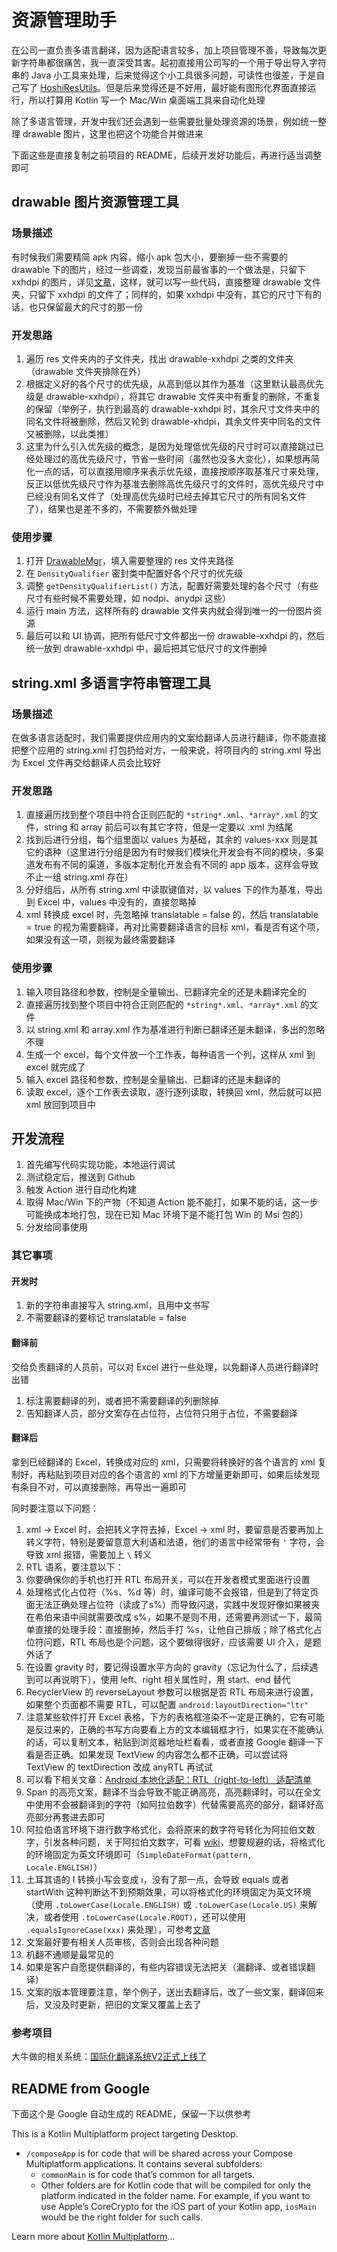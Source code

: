 # 资源管理助手
在公司一直负责多语言翻译，因为适配语言较多，加上项目管理不善，导致每次更新字符串都很痛苦，我一直深受其害。起初直接用公司写的一个用于导出导入字符串的 Java 小工具来处理，后来觉得这个小工具很多问题，可读性也很差，于是自己写了 [HoshiResUtils](https://github.com/EndeRHoshI/HoshiResUtils)。但是后来觉得还是不好用，最好能有图形化界面直接运行，所以打算用 Kotlin 写一个 Mac/Win 桌面端工具来自动化处理

除了多语言管理，开发中我们还会遇到一些需要批量处理资源的场景，例如统一整理 drawable 图片，这里也把这个功能合并做进来

下面这些是直接复制之前项目的 README，后续开发好功能后，再进行适当调整即可
## drawable 图片资源管理工具
### 场景描述
有时候我们需要精简 apk 内容，缩小 apk 包大小，要删掉一些不需要的 drawable 下的图片，经过一些调查，发现当前最省事的一个做法是，只留下 xxhdpi 的图片，详见[文章](https://www.jianshu.com/p/0eb2824d6011)，这样，就可以写一些代码，直接整理 drawable 文件夹，只留下 xxhdpi 的文件了；同样的，如果 xxhdpi 中没有，其它的尺寸下有的话，也只保留最大的尺寸的那一份
### 开发思路
1. 遍历 res 文件夹内的子文件夹，找出 drawable-xxhdpi 之类的文件夹（drawable 文件夹排除在外）
2. 根据定义好的各个尺寸的优先级，从高到低以其作为基准（这里默认最高优先级是 drawable-xxhdpi），将其它 drawable 文件夹中有重复的删除，不重复的保留（举例子，执行到最高的 drawable-xxhdpi 时，其余尺寸文件夹中的同名文件将被删除，然后又轮到 drawable-xhdpi，其余文件夹中同名的文件又被删除，以此类推）
3. 这里为什么引入优先级的概念，是因为处理低优先级的尺寸时可以直接跳过已经处理过的高优先级尺寸，节省一些时间（虽然也没多大变化），如果想再简化一点的话，可以直接用顺序来表示优先级，直接按顺序取基准尺寸来处理，反正以低优先级尺寸作为基准去删除高优先级尺寸的文件时，高优先级尺寸中已经没有同名文件了（处理高优先级时已经去掉其它尺寸的所有同名文件了），结果也是差不多的，不需要额外做处理
### 使用步骤
1. 打开 [DrawableMgr](src/main/kotlin/drawable/DrawableMgr.kt)，填入需要整理的 res 文件夹路径
2. 在 `DensityQualifier` 密封类中配置好各个尺寸的优先级
3. 调整 `getDensityQualifierList()` 方法，配置好需要处理的各个尺寸（有些尺寸有些时候不需要处理，如 nodpi、anydpi 这些）
4. 运行 main 方法，这样所有的 drawable 文件夹内就会得到唯一的一份图片资源
5. 最后可以和 UI 协调，把所有低尺寸文件都出一份 drawable-xxhdpi 的，然后统一放到 drawable-xxhdpi 中，最后把其它低尺寸的文件删掉
## string.xml 多语言字符串管理工具
### 场景描述
在做多语言适配时，我们需要提供应用内的文案给翻译人员进行翻译，你不能直接把整个应用的 string.xml 打包扔给对方，一般来说，将项目内的 string.xml 导出为 Excel 文件再交给翻译人员会比较好
### 开发思路
1. 直接遍历找到整个项目中符合正则匹配的 `*string*.xml`、`*array*.xml` 的文件，string 和 array 前后可以有其它字符，但是一定要以 .xml 为结尾
2. 找到后进行分组，每个组里面以 values 为基础，其余的 values-xxx 则是其它的语种（这里进行分组是因为有时候我们模块化开发会有不同的模块，多渠道发布有不同的渠道，多版本定制化开发会有不同的 app 版本，这样会导致不止一组 string.xml 存在）
3. 分好组后，从所有 string.xml 中读取键值对，以 values 下的作为基准，导出到 Excel 中，values 中没有的，直接忽略掉
4. xml 转换成 excel 时，先忽略掉 translatable = false 的，然后 translatable = true 的视为需要翻译，再对比需要翻译语言的目标 xml，看是否有这个项，如果没有这一项，则视为最终需要翻译
### 使用步骤
1. 输入项目路径和参数，控制是全量输出、已翻译完全的还是未翻译完全的
2. 直接遍历找到整个项目中符合正则匹配的 `*string*.xml`、`*array*.xml` 的文件
3. 以 string.xml 和 array.xml 作为基准进行判断已翻译还是未翻译，多出的忽略不理
4. 生成一个 excel，每个文件放一个工作表，每种语言一个列，这样从 xml 到 excel 就完成了
5. 输入 excel 路径和参数，控制是全量输出、已翻译的还是未翻译的
6. 读取 excel，逐个工作表去读取，逐行逐列读取，转换回 xml，然后就可以把 xml 放回到项目中

## 开发流程
1. 首先编写代码实现功能，本地运行调试
2. 测试稳定后，推送到 Github
3. 触发 Action 进行自动化构建
4. 取得 Mac/Win 下的产物（不知道 Action 能不能打，如果不能的话，这一步可能换成本地打包，现在已知 Mac 环境下是不能打包 Win 的 Msi 包的）
5. 分发给同事使用

### 其它事项
#### 开发时
1. 新的字符串直接写入 string.xml，且用中文书写
2. 不需要翻译的要标记 translatable = false
#### 翻译前
交给负责翻译的人员前，可以对 Excel 进行一些处理，以免翻译人员进行翻译时出错
1. 标注需要翻译的列，或者把不需要翻译的列删除掉
2. 告知翻译人员，部分文案存在占位符，占位符只用于占位，不需要翻译
#### 翻译后
拿到已经翻译的 Excel，转换成对应的 xml，只需要将转换好的各个语言的 xml 复制好，再粘贴到项目对应的各个语言的 xml 的下方增量更新即可，如果后续发现有条目不对，可以直接删除，再导出一遍即可

同时要注意以下问题：
1. xml -> Excel 时，会把转义字符去掉，Excel -> xml 时，要留意是否要再加上转义字符，特别是要留意意大利语和法语，他们的语言中经常带有 `'` 字符，会导致 xml 报错，需要加上 `\` 转义
2. RTL 语系，要注意以下：
  1. 你要确保你的手机也打开 RTL 布局开关，可以在开发者模式里面进行设置
  2. 处理格式化占位符（%s、%d 等）时，编译可能不会报错，但是到了特定页面无法正确处理占位符（读成了s%）而导致闪退，实践中发现好像如果被夹在希伯来语中间就需要改成 s%，如果不是则不用，还需要再测试一下，最简单直接的处理手段：直接删掉，然后手打 %s，让他自己排版；除了格式化占位符问题，RTL 布局也是个问题，这个要做得很好，应该需要 UI 介入，是题外话了
  3. 在设置 gravity 时，要记得设置水平方向的 gravity（忘记为什么了，后续遇到可以再说明下），使用 left、right 相关属性时，用 start、end 替代
  4. RecyclerView 的 reverseLayout 参数可以根据是否 RTL 布局来进行设置，如果整个页面都不需要 RTL，可以配置 `android:layoutDirection="ltr"`
  5. 注意某些软件打开 Excel 表格，下方的表格框渲染不一定是正确的，它有可能是反过来的，正确的书写方向要看上方的文本编辑框才行，如果实在不能确认的话，可以复制文本，粘贴到浏览器地址栏看看，或者直接 Google 翻译一下看是否正确。如果发现 TextView 的内容怎么都不正确，可以尝试将 TextView 的 textDirection 改成 anyRTL 再试试
  6. 可以看下相关文章：[Android 本地化适配：RTL（right-to-left） 适配清单 ](https://www.cnblogs.com/plokmju/p/android_rtl.html)
3. Span 的高亮文案，翻译不当会导致不能正确高亮，高亮翻译时，可以在全文中使用不会被翻译到的字符（如阿拉伯数字）代替需要高亮的部分，翻译好高亮部分再套进去即可
4. 阿拉伯语言环境下进行数字格式化，会将原来的数字符号转化为阿拉伯文数字，引发各种问题，关于阿拉伯文数字，可看 [wiki](https://zh.wikipedia.org/wiki/%E9%98%BF%E6%8B%89%E4%BC%AF%E6%96%87%E6%95%B0%E5%AD%97)，想要规避的话，将格式化的环境固定为英文环境即可（`SimpleDateFormat(pattern, Locale.ENGLISH)`）
5. 土耳其语的 I 转换小写会变成 ı，没有了那一点，会导致 equals 或者 startWith 这种判断达不到预期效果，可以将格式化的环境固定为英文环境（使用 `.toLowerCase(Locale.ENGLISH)` 或 `.toLowerCase(Locale.US)` 来解决，或者使用 `.toLowerCase(Locale.ROOT)`，还可以使用 `.equalsIgnoreCase(xxx)` 来处理），可参考[文章](https://juejin.cn/post/6844903749094211592)
6. 文案最好要有相关人员审核，否则会出现各种问题
  1. 机翻不通顺是最常见的
  2. 如果是客户自愿提供翻译的，有些内容错误无法把关（漏翻译、或者错误翻译）
7. 文案的版本管理要注意，举个例子，送出去翻译后，改了一些文案，翻译回来后，又没及时更新，把旧的文案又覆盖上去了

### 参考项目
大牛做的相关系统：[国际化翻译系统V2正式上线了](https://mp.weixin.qq.com/s/M8bTBqstag3ioJg-1DjtOw)

## README from Google
下面这个是 Google 自动生成的 README，保留一下以供参考

This is a Kotlin Multiplatform project targeting Desktop.

* `/composeApp` is for code that will be shared across your Compose Multiplatform applications.
  It contains several subfolders:
  - `commonMain` is for code that’s common for all targets.
  - Other folders are for Kotlin code that will be compiled for only the platform indicated in the folder name.
    For example, if you want to use Apple’s CoreCrypto for the iOS part of your Kotlin app,
    `iosMain` would be the right folder for such calls.


Learn more about [Kotlin Multiplatform](https://www.jetbrains.com/help/kotlin-multiplatform-dev/get-started.html)…